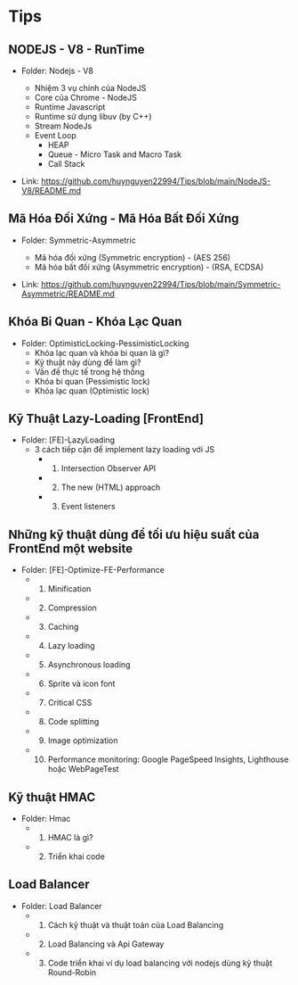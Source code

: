 # Tips

## NODEJS - V8 - RunTime
- Folder: Nodejs - V8
    - Nhiệm 3 vụ chính của NodeJS
    - Core của Chrome - NodeJS
    - Runtime Javascript
    - Runtime sử dụng libuv (by C++)
    - Stream NodeJs
    - Event Loop
        - HEAP
        - Queue - Micro Task and Macro Task
        - Call Stack

- Link: https://github.com/huynguyen22994/Tips/blob/main/NodeJS-V8/README.md

## Mã Hóa Đối Xứng - Mã Hóa Bất Đối Xứng
- Folder: Symmetric-Asymmetric
    - Mã hóa đối xứng (Symmetric encryption) - (AES 256)
    - Mã hóa bất đối xứng (Asymmetric encryption) - (RSA, ECDSA)

- Link: https://github.com/huynguyen22994/Tips/blob/main/Symmetric-Asymmetric/README.md

## Khóa Bi Quan - Khóa Lạc Quan
- Folder: OptimisticLocking-PessimisticLocking
    - Khóa lạc quan và khóa bi quan là gì?
    - Kỹ thuật này dùng để làm gì?
    - Vấn đề thực tế trong hệ thống
    - Khóa bi quan (Pessimistic lock)
    - Khóa lạc quan (Optimistic lock)

## Kỹ Thuật Lazy-Loading [FrontEnd]
- Folder: [FE]-LazyLoading
    - 3 cách tiếp cận để implement lazy loading với JS
        - 1. Intersection Observer API
        - 2. The new (HTML) approach
        - 3. Event listeners

## Những kỹ thuật dùng để tối ưu hiệu suất của FrontEnd một website
- Folder: [FE]-Optimize-FE-Performance
    - 1. Minification
    - 2. Compression
    - 3. Caching
    - 4. Lazy loading
    - 5. Asynchronous loading
    - 6. Sprite và icon font
    - 7. Critical CSS
    - 8. Code splitting
    - 9. Image optimization
    - 10. Performance monitoring: Google PageSpeed Insights, Lighthouse hoặc WebPageTest 

## Kỹ thuật HMAC
- Folder: Hmac
    - 1. HMAC là gì?    
    - 2. Triển khai code

## Load Balancer
- Folder: Load Balancer
    - 1. Cách kỹ thuật và thuật toán của Load Balancing
    - 2. Load Balancing và Api Gateway
    - 3. Code triển khai ví dụ load balancing với nodejs dùng kỹ thuật Round-Robin
